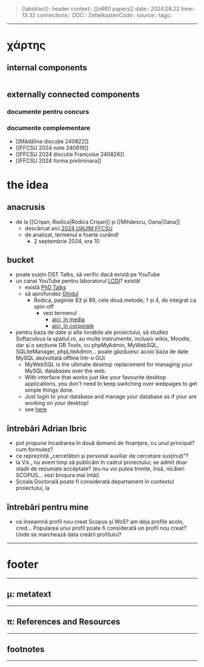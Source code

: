 > [!abstract]- header
> context:: [[o660 papers]]
> date:: 2024.08.22
> time:: 13:32
> connections:: 
> DDC:: 
> ZettelkastenCode:: 
> source:: 
> tags:: 

---
# χάρτης
## internal components
```table-of-contents
```

## externally connected components
### documente pentru concurs

### documente complementare
- [[Mădălina discuție 240822]]
- [[FFCSU 2024 note 240819]]
- [[FFCSU 2024 discutie Francoise 240826]]
- [[FFCSU 2024 forma preliminara]]

# the idea
## anacrusis
- de la [[Crișan, Rodica|Rodica Crișan]] și [[Mihăescu, Oana|Oana]]
	- descărcat aici [2024 UAUIM FFCSU](file:///D:%5CMyCloud%5C_doctorat_%5C01%20lucru%5C06%20articole%20in%20lucru%5C2024%20UAUIM%20FFCSU)
	- de analizat, termenul e foarte curând!
		- 2 septembrie 2024, ora 10

## bucket
- poate susțin DST Talks, să verific dacă există pe YouTube
- un canal YouTube pentru laboratorul [LCDI](https://lcdi.uauim.ro/)? există!
	- există [PhD Talks](https://www.uauim.ro/evenimente/phd-talks/)
	- să aprofundez [Ghidul](https://lcdi.uauim.ro/f/2/Ghid_LCDI.pdf)
		- Rodica, paginile 83 și 89, cele două metode, 1 și 4, de integrat ca spin-off
			- vezi termenul
				- [aici, în media](https://en.wikipedia.org/wiki/Spin%E2%80%93off_(media))
				- [aici, în corporate](https://en.wikipedia.org/wiki/Corporate_spin-off)
- pentru baza de date și alte livrabile ale proiectului, să studiez Softaculous la spatiul.ro, au multe instrumente, inclusiv wikis, Moodle, dar și o secțiune DB Tools, cu phpMyAdmin, MyWebSQL, SQLiteManager, phpLiteAdmin... poate găzduiesc acolo baza de date MySQL dezvoltată offline într-o GUI
	- MyWebSQL is the ultimate desktop replacement for managing your MySQL databases over the web.
	- With interface that works just like your favourite desktop applications, you don't need to keep switching over webpages to get simple things done.
	- Just login to your database and manage your database as if your are working on your desktop!
	- see [here](https://core7.spatiul.ro:2083/cpsess9173018994/frontend/jupiter/softaculous/index.live.php?act=software&soft=341)
## întrebări Adrian Ibric
- pot propune încadrarea în două domenii de finanțare, cu unul principal? cum formulez?
- ce reprezintă „cercetători și personal auxiliar de cercetare susținuți”?
- la V.k., nu avem timp să publicăm în cadrul proiectului; se admit doar stadii de rezumate acceptate? (eu nu voi putea trimite, însă, nicăieri SCOPUS... vezi broșura mai întâi)
- Școala Doctorală poate fi considerată departament în contextul proiectului, la 
## întrebări pentru mine
- ce înseamnă profil nou creat Scopus și WoS? am deja profile acolo, cred... Popularea unui profil poate fi considerată un profil nou creat? Unde se marchează data creării profilului?

---
# footer
---
## μ: metatext


---
## π: References and Resources

---

## footnotes
---

